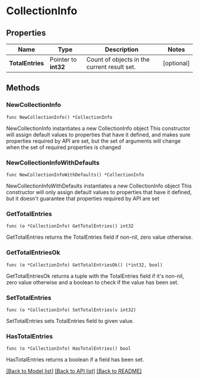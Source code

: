 # CollectionInfo

## Properties

Name | Type | Description | Notes
------------ | ------------- | ------------- | -------------
**TotalEntries** | Pointer to **int32** | Count of objects in the current result set. | [optional] 

## Methods

### NewCollectionInfo

`func NewCollectionInfo() *CollectionInfo`

NewCollectionInfo instantiates a new CollectionInfo object
This constructor will assign default values to properties that have it defined,
and makes sure properties required by API are set, but the set of arguments
will change when the set of required properties is changed

### NewCollectionInfoWithDefaults

`func NewCollectionInfoWithDefaults() *CollectionInfo`

NewCollectionInfoWithDefaults instantiates a new CollectionInfo object
This constructor will only assign default values to properties that have it defined,
but it doesn't guarantee that properties required by API are set

### GetTotalEntries

`func (o *CollectionInfo) GetTotalEntries() int32`

GetTotalEntries returns the TotalEntries field if non-nil, zero value otherwise.

### GetTotalEntriesOk

`func (o *CollectionInfo) GetTotalEntriesOk() (*int32, bool)`

GetTotalEntriesOk returns a tuple with the TotalEntries field if it's non-nil, zero value otherwise
and a boolean to check if the value has been set.

### SetTotalEntries

`func (o *CollectionInfo) SetTotalEntries(v int32)`

SetTotalEntries sets TotalEntries field to given value.

### HasTotalEntries

`func (o *CollectionInfo) HasTotalEntries() bool`

HasTotalEntries returns a boolean if a field has been set.


[[Back to Model list]](../README.md#documentation-for-models) [[Back to API list]](../README.md#documentation-for-api-endpoints) [[Back to README]](../README.md)


